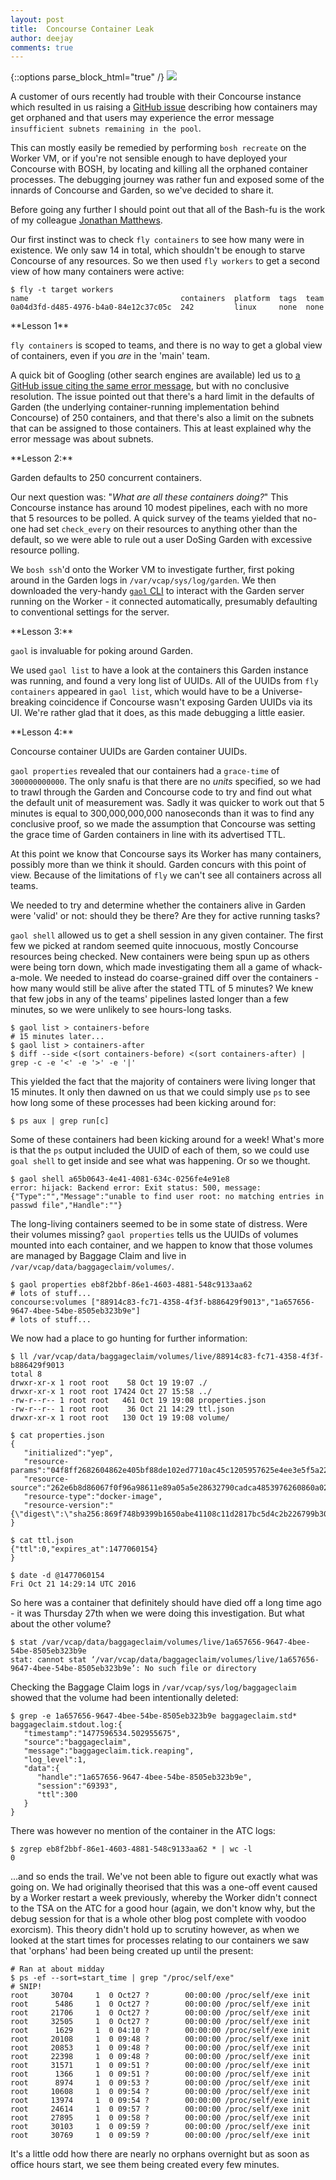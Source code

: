 ```yaml
---
layout: post
title:  Concourse Container Leak
author: deejay
comments: true
---
```

{::options parse_block_html="true" /}
<img src="/update/images/blog/containers.jpg" class="image fit">

A customer of ours recently had trouble with their Concourse instance which resulted in us raising a [GitHub issue](https://github.com/concourse/baggageclaim/issues/6) describing how containers may get orphaned and that users may experience the error message `insufficient subnets remaining in the pool`.

This can mostly easily be remedied by performing `bosh recreate` on the Worker VM, or if you're not sensible enough to have deployed your Concourse with BOSH, by locating and killing all the orphaned container processes. The debugging journey was rather fun and exposed some of the innards of Concourse and Garden, so we've decided to share it.

<!--more-->

Before going any further I should point out that all of the Bash-fu is the work of my colleague [Jonathan Matthews](https://twitter.com/jpluscplusm).

Our first instinct was to check `fly containers` to see how many were in existence. We only saw 14 in total, which shouldn't be enough to starve Concourse of any resources. So we then used `fly workers` to get a second view of how many containers were active:

```shell_session
$ fly -t target workers
name                                  containers  platform  tags  team
0a04d3fd-d485-4976-b4a0-84e12c37c05c  242         linux     none  none
```

<section class="wrapper style2 special boxout">
  **Lesson 1**

  `fly containers` is scoped to teams, and there is no way to get a global view of containers, even if you _are_ in the 'main' team.
</section>

A quick bit of Googling (other search engines are available) led us to [a GitHub issue citing the same error message](https://github.com/cloudfoundry/guardian/issues/53), but with no conclusive resolution. The issue pointed out that there's a hard limit in the defaults of Garden (the underlying container-running implementation behind Concourse) of 250 containers, and that there's also a limit on the subnets that can be assigned to those containers. This at least explained why the error message was about subnets.

<section class="wrapper style2 special boxout">
  **Lesson 2:**

  Garden defaults to 250 concurrent containers.
</section>

Our next question was: "_What are all these containers doing?_" This Concourse instance has around 10 modest pipelines, each with no more that 5 resources to be polled. A quick survey of the teams yielded that no-one had set `check_every` on their resources to anything other than the default, so we were able to rule out a user DoSing Garden with excessive resource polling.

We `bosh ssh`'d onto the Worker VM to investigate further, first poking around in the Garden logs in `/var/vcap/sys/log/garden`. We then downloaded the very-handy [`gaol` CLI](https://github.com/contraband/gaol) to interact with the Garden server running on the Worker - it connected automatically, presumably defaulting to conventional settings for the server.

<section class="wrapper style2 special boxout">
  **Lesson 3:**

  `gaol` is invaluable for poking around Garden.
</section>

We used `gaol list` to have a look at the containers this Garden instance was running, and found a very long list of UUIDs. All of the UUIDs from `fly containers` appeared in `gaol list`, which would have to be a Universe-breaking coincidence if Concourse wasn't exposing Garden UUIDs via its UI. We're rather glad that it does, as this made debugging a little easier.

<section class="wrapper style2 special boxout">
  **Lesson 4:**

  Concourse container UUIDs are Garden container UUIDs.
</section>

`gaol properties` revealed that our containers had a `grace-time` of `300000000000`. The only snafu is that there are no _units_ specified, so we had to trawl through the Garden and Concourse code to try and find out what the default unit of measurement was. Sadly it was quicker to work out that 5 minutes is equal to 300,000,000,000 nanoseconds than it was to find any conclusive proof, so we made the assumption that Concourse was setting the grace time of Garden containers in line with its advertised TTL.

At this point we know that Concourse says its Worker has many containers, possibly more than we think it should. Garden concurs with this point of view. Because of the limitations of `fly` we can't see all containers across all teams.

We needed to try and determine whether the containers alive in Garden were 'valid' or not: should they be there? Are they for active running tasks?

`gaol shell` allowed us to get a shell session in any given container. The first few we picked at random seemed quite innocuous, mostly Concourse resources being checked. New containers were being spun up as others were being torn down, which made investigating them all a game of whack-a-mole. We needed to instead do coarse-grained diff over the containers - how many would still be alive after the stated TTL of 5 minutes? We knew that few jobs in any of the teams' pipelines lasted longer than a few minutes, so we were unlikely to see hours-long tasks.

```shell_session
$ gaol list > containers-before
# 15 minutes later...
$ gaol list > containers-after
$ diff --side <(sort containers-before) <(sort containers-after) | grep -c -e '<' -e '>' -e '|'
```

This yielded the fact that the majority of containers were living longer that 15 minutes. It only then dawned on us that we could simply use `ps` to see how long some of these processes had been kicking around for:

```shell_session
$ ps aux | grep run[c]
```

Some of these containers had been kicking around for a week! What's more is that the `ps` output included the UUID of each of them, so we could use `goal shell` to get inside and see what was happening. Or so we thought.

```shell_session
$ gaol shell a65b0643-4e41-4081-634c-0256fe4e91e8
error: hijack: Backend error: Exit status: 500, message: {"Type":"","Message":"unable to find user root: no matching entries in passwd file","Handle":""}
```

The long-living containers seemed to be in some state of distress. Were their volumes missing? `gaol properties` tells us the UUIDs of volumes mounted into each container, and we happen to know that those volumes are managed by Baggage Claim and live in `/var/vcap/data/baggageclaim/volumes/`.

```shell_session
$ gaol properties eb8f2bbf-86e1-4603-4881-548c9133aa62
# lots of stuff...
concourse:volumes ["88914c83-fc71-4358-4f3f-b886429f9013","1a657656-9647-4bee-54be-8505eb323b9e"]
# lots of stuff...
```

We now had a place to go hunting for further information:

```shell_session
$ ll /var/vcap/data/baggageclaim/volumes/live/88914c83-fc71-4358-4f3f-b886429f9013
total 8
drwxr-xr-x 1 root root    58 Oct 19 19:07 ./
drwxr-xr-x 1 root root 17424 Oct 27 15:58 ../
-rw-r--r-- 1 root root   461 Oct 19 19:08 properties.json
-rw-r--r-- 1 root root    36 Oct 21 14:29 ttl.json
drwxr-xr-x 1 root root   130 Oct 19 19:08 volume/

$ cat properties.json
{
   "initialized":"yep",
   "resource-params":"04f8ff2682604862e405bf88de102ed7710ac45c1205957625e4ee3e5f5a2241e453614acc451345b91bafc88f38804019c7492444595674e94e8cf4be53817f",
   "resource-source":"262e6b8d86067f0f96a98611e89a05a5e28632790cadca4853976260860a02342e93a7bc8b0a0ddf2577654ff03dac5c2cc64a4c7497eafa35edfefd161e946d",
   "resource-type":"docker-image",
   "resource-version":"{\"digest\":\"sha256:869f748b9399b1650abe41108c11d2817bc5d4c2b226799b3041ca74bf3f88ca\"}"
}

$ cat ttl.json
{"ttl":0,"expires_at":1477060154}
}

$ date -d @1477060154
Fri Oct 21 14:29:14 UTC 2016
```

So here was a container that definitely should have died off a long time ago - it was Thursday 27th when we were doing this investigation. But what about the other volume?

```shell_session
$ stat /var/vcap/data/baggageclaim/volumes/live/1a657656-9647-4bee-54be-8505eb323b9e
stat: cannot stat ‘/var/vcap/data/baggageclaim/volumes/live/1a657656-9647-4bee-54be-8505eb323b9e’: No such file or directory
```

Checking the Baggage Claim logs in `/var/vcap/sys/log/baggageclaim` showed that the volume had been intentionally deleted:

```shell_session
$ grep -e 1a657656-9647-4bee-54be-8505eb323b9e baggageclaim.std*
baggageclaim.stdout.log:{
   "timestamp":"1477596534.502955675",
   "source":"baggageclaim",
   "message":"baggageclaim.tick.reaping",
   "log_level":1,
   "data":{
      "handle":"1a657656-9647-4bee-54be-8505eb323b9e",
      "session":"69393",
      "ttl":300
   }
}
```

There was however no mention of the container in the ATC logs:

```shell_session
$ zgrep eb8f2bbf-86e1-4603-4881-548c9133aa62 * | wc -l
0
```

...and so ends the trail. We've not been able to figure out exactly what was going on. We had originally theorised that this was a one-off event caused by a Worker restart a week previously, whereby the Worker didn't connect to the TSA on the ATC for a good hour (again, we don't know why, but the debug session for that is a whole other blog post complete with voodoo exorcism). This theory didn't hold up to scrutiny however, as when we looked at the start times for processes relating to our containers we saw that 'orphans' had been being created up until the present:

```shell_session
# Ran at about midday
$ ps -ef --sort=start_time | grep "/proc/self/exe"
# SNIP!
root     30704     1  0 Oct27 ?        00:00:00 /proc/self/exe init
root      5486     1  0 Oct27 ?        00:00:00 /proc/self/exe init
root     21706     1  0 Oct27 ?        00:00:00 /proc/self/exe init
root     32505     1  0 Oct27 ?        00:00:00 /proc/self/exe init
root      1629     1  0 04:10 ?        00:00:00 /proc/self/exe init
root     20108     1  0 09:48 ?        00:00:00 /proc/self/exe init
root     20853     1  0 09:48 ?        00:00:00 /proc/self/exe init
root     22398     1  0 09:48 ?        00:00:00 /proc/self/exe init
root     31571     1  0 09:51 ?        00:00:00 /proc/self/exe init
root      1366     1  0 09:51 ?        00:00:00 /proc/self/exe init
root      8974     1  0 09:53 ?        00:00:00 /proc/self/exe init
root     10608     1  0 09:54 ?        00:00:00 /proc/self/exe init
root     13974     1  0 09:54 ?        00:00:00 /proc/self/exe init
root     24614     1  0 09:57 ?        00:00:00 /proc/self/exe init
root     27895     1  0 09:58 ?        00:00:00 /proc/self/exe init
root     30103     1  0 09:59 ?        00:00:00 /proc/self/exe init
root     30769     1  0 09:59 ?        00:00:00 /proc/self/exe init
```

It's a little odd how there are nearly no orphans overnight but as soon as office hours start, we see them being created every few minutes.